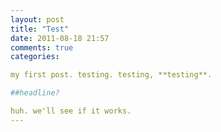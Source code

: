 ```yaml
---
layout: post
title: "Test"
date: 2011-08-18 21:57
comments: true
categories: 

my first post. testing. testing, **testing**.

##headline?

huh. we'll see if it works.
---
```

